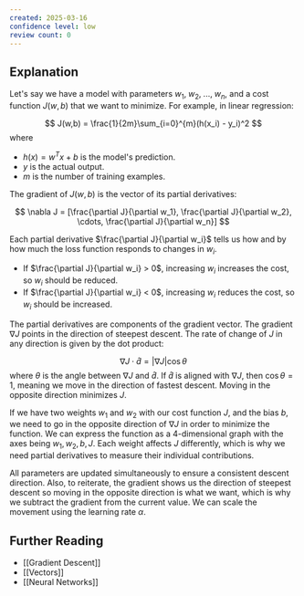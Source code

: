 ```yaml
---
created: 2025-03-16
confidence level: low
review count: 0
---
```

## Explanation
Let's say we have a model with parameters $w_1,\; w_2,\; ...,\; w_n$, and a cost function $J(w,b)$ that we want to minimize. For example, in linear regression:

$$
J(w,b) = \frac{1}{2m}\sum_{i=0}^{m}(h(x_i) - y_i)^2
$$
where
- $h(x) = w^Tx + b$ is the model's prediction.
- $y$ is the actual output.
- $m$ is the number of training examples.

The gradient of $J(w,b)$ is the vector of its partial derivatives:

$$
\nabla J = [\frac{\partial J}{\partial w_1}, \frac{\partial J}{\partial w_2}, \cdots, \frac{\partial J}{\partial w_n}]
$$

Each partial derivative $\frac{\partial J}{\partial w_i}$ tells us how and by how much the loss function responds to changes in $w_i$.
- If $\frac{\partial J}{\partial w_i} > 0$, increasing $w_i$ increases the cost, so $w_i$ should be reduced.
- If $\frac{\partial J}{\partial w_i} < 0$, increasing $w_i$ reduces the cost, so $w_i$ should be increased.

The partial derivatives are components of the gradient vector. The gradient $\nabla J$ points in the direction of steepest descent. The rate of change of $J$ in any direction is given by the dot product:

$$
\nabla J \cdot \hat d = |\nabla J| \cos \theta
$$
where $\theta$ is the angle between $\nabla J$ and $\hat d$. If $\hat d$ is aligned with $\nabla J$, then $\cos \theta = 1$, meaning we move in the direction of fastest descent. Moving in the opposite direction minimizes $J$.

If we have two weights $w_1$ and $w_2$ with our cost function $J$, and the bias $b$, we need to go in the opposite direction of  $\nabla J$ in order to minimize the function. We can express the function as a 4-dimensional graph with the axes being $w_1, w_2, b, J$. Each weight affects $J$ differently, which is why we need partial derivatives to measure their individual contributions.

All parameters are updated simultaneously to ensure a consistent descent direction. Also, to reiterate, the gradient shows us the direction of steepest descent so moving in the opposite direction is what we want, which is why we subtract the gradient from the current value. We can scale the movement using the learning rate $\alpha$.
## Further  Reading
- [[Gradient Descent]]
- [[Vectors]]
- [[Neural Networks]]